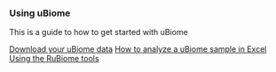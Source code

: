 ### Using uBiome ###

This is a guide to how to get started with uBiome

[Download your uBiome data](DownloadUBiomeData.md)
[How to analyze a uBiome sample in Excel](http://blog.richardsprague.com/2015/01/how-to-analyze-ubiome-sample-in-excel.html)
[Using the RuBiome tools](RuBiomeTools.md)
